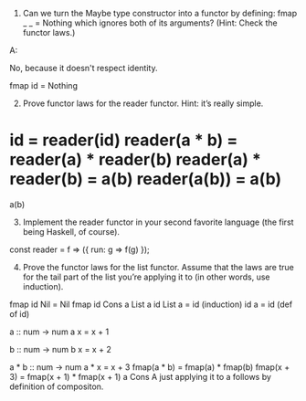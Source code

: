 1. Can we turn the Maybe type constructor into a functor by defining:
fmap _ _ = Nothing
which ignores both of its arguments? (Hint: Check the functor
laws.)

A:

No, because it doesn't respect identity.

fmap id = Nothing

2. Prove functor laws for the reader functor. Hint: it’s really simple.

id = reader(id)
reader(a * b) = reader(a) * reader(b)
reader(a) * reader(b) = a(b)
reader(a(b)) = a(b)
=
a(b)

3. Implement the reader functor in your second favorite language
(the first being Haskell, of course).

const reader = f => ({
  run: g => f(g)
});

4. Prove the functor laws for the list functor. Assume that the laws
are true for the tail part of the list you’re applying it to (in other
words, use induction).

fmap id Nil = Nil
fmap id Cons a List a
id List a = id (induction)
id a = id (def of id)

a :: num -> num
a x = x + 1

b :: num -> num
b x = x + 2

a * b :: num -> num
a * x = x + 3
fmap(a * b) = fmap(a) * fmap(b)
fmap(x + 3) = fmap(x + 1) * fmap(x + 1) a Cons A
just applying it to a follows by definition of compositon.